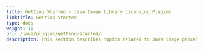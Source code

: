 ```yaml
---
title: Getting Started - Java Image Library Licensing Plugins
linktitle: Getting Started
type: docs
weight: 10
url: /java/plugins/getting-started/
description: This section describes topics related to Java image processing library that includes product overview, supported file formats, features, installation and how to run the examples.
---
```

